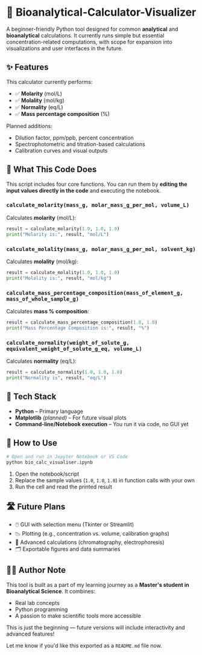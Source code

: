 # 🧪 Bioanalytical-Calculator-Visualizer

A beginner-friendly Python tool designed for common **analytical** and **bioanalytical** calculations. It currently runs simple but essential concentration-related computations, with scope for expansion into visualizations and user interfaces in the future.

## ✨ Features

This calculator currently performs:

* ✅ **Molarity** (mol/L)
* ✅ **Molality** (mol/kg)
* ✅ **Normality** (eq/L)
* ✅ **Mass percentage composition** (%)

Planned additions:

* Dilution factor, ppm/ppb, percent concentration
* Spectrophotometric and titration-based calculations
* Calibration curves and visual outputs

## 🧠 What This Code Does

This script includes four core functions. You can run them by **editing the input values directly in the code** and executing the notebook.

### `calculate_molarity(mass_g, molar_mass_g_per_mol, volume_L)`

Calculates **molarity** (mol/L):

```python
result = calculate_molarity(1.0, 1.0, 1.0)
print("Molarity is:", result, "mol/L")
```

### `calculate_molality(mass_g, molar_mass_g_per_mol, solvent_kg)`

Calculates **molality** (mol/kg):

```python
result = calculate_molality(1.0, 1.0, 1.0)
print("Molality is:", result, "mol/kg")
```

### `calculate_mass_percentage_composition(mass_of_element_g, mass_of_whole_sample_g)`

Calculates **mass % composition**:

```python
result = calculate_mass_percentage_composition(1.0, 1.0)
print("Mass Percentage Composition is:", result, "%")
```

### `calculate_normality(weight_of_solute_g, equivalent_weight_of_solute_g_eq, volume_L)`

Calculates **normality** (eq/L):

```python
result = calculate_normality(1.0, 1.0, 1.0)
print("Normality is", result, "eq/L")
```

## 🧰 Tech Stack

* **Python** – Primary language
* **Matplotlib** *(planned)* – For future visual plots
* **Command-line/Notebook execution** – You run it via code, no GUI yet

## 🚀 How to Use

```bash
# Open and run in Jupyter Notebook or VS Code
python bio_calc_visualiser.ipynb
```

1. Open the notebook/script
2. Replace the sample values (`1.0`, `1.0`, `1.0`) in function calls with your own
3. Run the cell and read the printed result

## 🛣️ Future Plans

* 🖱️ GUI with selection menu (Tkinter or Streamlit)
* 📉 Plotting (e.g., concentration vs. volume, calibration graphs)
* 🧪 Advanced calculations (chromatography, electrophoresis)
* 🗂️ Exportable figures and data summaries

## 🧑‍🔬 Author Note

This tool is built as a part of my learning journey as a **Master's student in Bioanalytical Science**. It combines:

* Real lab concepts
* Python programming
* A passion to make scientific tools more accessible

This is just the beginning — future versions will include interactivity and advanced features!

Let me know if you'd like this exported as a `README.md` file now.
